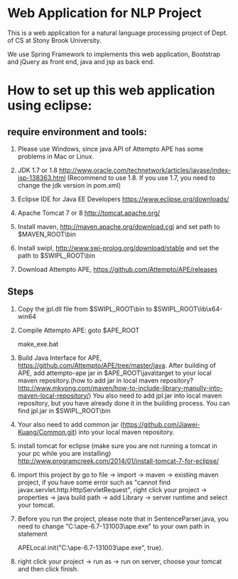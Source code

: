 Web Application for NLP Project
===============================
This is a web application for a natural language processing project of Dept. of CS at Stony Brook University. 

We use Spring Framework to implements this web application, Bootstrap and jQuery as front end, java and jsp as back end.

How to set up this web application using eclipse:
=================================================

require environment and tools:
------------------------------

1. Please use Windows, since java API of Attempto APE has some problems in Mac or Linux. 

2. JDK 1.7 or 1.8 http://www.oracle.com/technetwork/articles/javase/index-jsp-138363.html (Recommend to use 1.8. If you use 1.7, you need to change the jdk version in pom.xml)

3. Eclipse IDE for Java EE Developers https://www.eclipse.org/downloads/

4. Apache Tomcat 7 or 8 http://tomcat.apache.org/ 

5. Install maven, http://maven.apache.org/download.cgi and set path to $MAVEN_ROOT\bin

6. Install swipl, http://www.swi-prolog.org/download/stable and set the path to $SWIPL_ROOT\bin

7. Download Attempto APE, https://github.com/Attempto/APE/releases


Steps
-----

1. Copy the jpl.dll file from $SWIPL_ROOT\bin to $SWIPL_ROOT\lib\x64-win64

2. Compile Attempto APE: goto $APE_ROOT
	
	make_exe.bat

3. Build Java Interface for APE, https://github.com/Attempto/APE/tree/master/java. After building of APE, add attempto-ape jar in $APE_ROOT\java\target to your local maven repository.(how to add jar in local maven repository? http://www.mkyong.com/maven/how-to-include-library-manully-into-maven-local-repository/) You also need to add jpl.jar into local maven repository, but you have already done it in the building process. You can find jpl.jar in $SWIPL_ROOT\bin

4. Your also need to add common jar (https://github.com/Jiawei-Kuang/Common.git) into your local maven repository.

4. install tomcat for eclipse (make sure you are not running a tomcat in your pc while you are installing) http://www.programcreek.com/2014/01/install-tomcat-7-for-eclipse/

5. import this project by go to file -> import -> maven -> existing maven project, if you have some error such as "cannot find javax.servlet.http.HttpServletRequest", right click your project -> properties -> java build path -> add Library -> server runtime and select your tomcat.

6. Before you run the project, please note that in SentenceParser.java, you need to change "C:\\ape-6.7-131003\\ape.exe" to your own path in statement 
	
	APELocal.init("C:\\ape-6.7-131003\\ape.exe", true).

7. right click your project -> run as -> run on server, choose your tomcat and then click finish.
